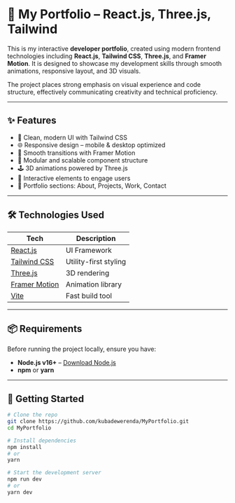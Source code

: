 # 💼 My Portfolio – React.js, Three.js, Tailwind

This is my interactive **developer portfolio**, created using modern frontend technologies including **React.js**, **Tailwind CSS**, **Three.js**, and **Framer Motion**. It is designed to showcase my development skills through smooth animations, responsive layout, and 3D visuals.

The project places strong emphasis on visual experience and code structure, effectively communicating creativity and technical proficiency.

---

## ✨ Features

- 🎨 Clean, modern UI with Tailwind CSS
- 🌐 Responsive design – mobile & desktop optimized
- 🧩 Smooth transitions with Framer Motion
- 🧠 Modular and scalable component structure
- 🕹️ 3D animations powered by Three.js
- 🔁 Interactive elements to engage users
- 💼 Portfolio sections: About, Projects, Work, Contact

---

## 🛠️ Technologies Used

| Tech | Description |
|------|-------------|
| [React.js](https://reactjs.org/) | UI Framework |
| [Tailwind CSS](https://tailwindcss.com/) | Utility-first styling |
| [Three.js](https://threejs.org/) | 3D rendering |
| [Framer Motion](https://www.framer.com/motion/) | Animation library |
| [Vite](https://vitejs.dev/) | Fast build tool |

---

## 📦 Requirements

Before running the project locally, ensure you have:

- **Node.js v16+** – [Download Node.js](https://nodejs.org/)
- **npm** or **yarn**

---

## 🚀 Getting Started

```bash
# Clone the repo
git clone https://github.com/kubadewerenda/MyPortfolio.git
cd MyPortfolio

# Install dependencies
npm install
# or
yarn

# Start the development server
npm run dev
# or
yarn dev
